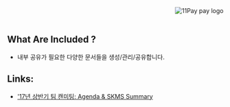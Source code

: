 <a href="https://www.11pay.co.kr">
  <img src="https://www.11pay.co.kr/images/v2/main/logo_11pay.png" alt="11Pay pay logo" title="Zackery's Home" align="right" />
</a>
<br/><br/>

## What Are Included ?

- 내부 공유가 필요한 다양한 문서들을 생성/관리/공유합니다.

## Links:

- ['17년 상반기 팀 캔미팅: Agenda & SKMS Summary](https://github.com/zackery-lim/documents/blob/master/SK%20planet/17.1H%20Can%20Meeting.md)
